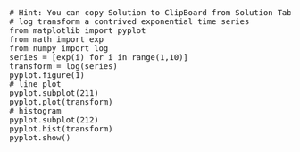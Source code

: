 <pre class="file" data-target="clipboard">
# Hint: You can copy Solution to ClipBoard from Solution Tab
# log transform a contrived exponential time series
from matplotlib import pyplot
from math import exp
from numpy import log
series = [exp(i) for i in range(1,10)]
transform = log(series)
pyplot.figure(1)
# line plot
pyplot.subplot(211)
pyplot.plot(transform)
# histogram
pyplot.subplot(212)
pyplot.hist(transform)
pyplot.show()
</pre>

